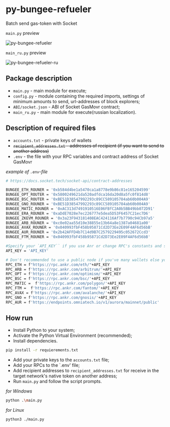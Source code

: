 # py-bungee-refueler
Batch send gas-token  with Socket<br>

`main.py` preview<br>

![py-bungee-refueler](https://github.com/whonion/py-bungee-refueler/blob/main/py-bungee-refueler.png?raw=true)

`main_ru.py` preview<br>

![py-bungee-refueler-ru](https://github.com/whonion/py-bungee-refueler/blob/main/py-bungee-refueler-ru.png?raw=true)

## Package description

- `main.py` - main module for execute;
- `config.py` - module containing the required imports, settings of minimum amounts to send, url-addresses of block explorers;
- `ABI/socket.json` - ABI of Socket GasMovr contract;
- `main_ru.py` - main module for execute(russian localization).

## Description of required files

- `accounts.txt` - private keys of wallets
- ~~`recipient_addresses.txt` - addresses of recipient (if you want to send to another address)~~
- `.env` - the file with your RPC variables and contract address of Socket GasMovr

_example of `.env`-file_

```sh
# https://docs.socket.tech/socket-api/contract-addresses

BUNGEE_ETH_ROUNER = '0xb584d4be1a5470ca1a8778e9b86c81e165204599'
BUNGEE_OPT_ROUTER = '0x5800249621da520adfdca16da20d8a5fc0f814d8'
BUNGEE_BSC_ROUTER = '0xBE51D38547992293c89CC589105784ab60b004A9'
BUNGEE_GNO_ROUNER = '0xBE51D38547992293c89CC589105784ab60b004A9'
BUNGEE_MATIC_ROUNER = '0xAC313d7491910516E06FBfC2A0b5BB49bb072D91'
BUNGEE_ERA_ROUNER = '0xaDdE7028e7ec226777e5dea5D53F6457C21ec7D6'
BUNGEE_ZKEVM_ROUNER = '0x3a23F943181408EAC424116Af7b7790c94Cb97a5'
BUNGEE_ARB_ROUNER = '0xc0e02aa55d10e38855e13b64a8e1387a04681a00'
BUNGEE_AVAX_ROUNER = '0x040993fbF458b95871Cd2D73Ee2E09F4AF6d56bB'
BUNGEE_AUR_ROUNER = '0x2b42AFFD4b7C14d9B7C2579229495c052672Ccd3'
BUNGEE_FTM_ROUNER = '0x040993fbF458b95871Cd2D73Ee2E09F4AF6d56bB'

#Specify your `API_KEY`` if you use Anr or change RPC's constants and specify your own private RPCs
API_KEY = 'API_KEY' 

# Don't recommended to use a public node if you've many wallets else you'll get '429 Client Error: Too Many Requests for url'
RPC_ETH = f"https://rpc.ankr.com/eth/"+API_KEY
RPC_ARB = f'https://rpc.ankr.com/arbitrum/'+API_KEY
RPC_OPT = f'https://rpc.ankr.com/optimism/'+API_KEY
RPC_BSC = f'https://rpc.ankr.com/bsc/'+API_KEY
RPC_MATIC =  f'https://rpc.ankr.com/polygon/'+API_KEY
RPC_FTM =  f'https://rpc.ankr.com/fantom/'+API_KEY
RPC_AVAX = f'https://rpc.ankr.com/avalanche/'+API_KEY
RPC_GNO = f'https://rpc.ankr.com/gnosis/'+API_KEY
RPC_AUR = f'https://endpoints.omniatech.io/v1/aurora/mainnet/public'
```

## How run

- Install Python to your system;
- Activate the Python Virtual Environment (recommended);
- Install dependencies.

```sh
pip install -r requierements.txt
```

- Add your private keys to the `accounts.txt` file;
- Add your RPCs to the `.env' file;
- Add recipient addresses to `recipient_addresses.txt` for receive in the target network's native token on another address;<br/>
- Run `main.py` and follow the script prompts.

_for Windows_

```sh
python .\main.py
```

_for Linux_

```sh
python3 ./main.py
```
